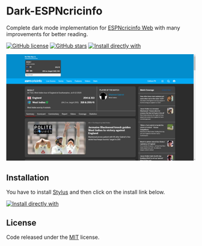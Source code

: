# Dark-ESPNcricinfo

Complete dark mode implementation for [ESPNcricinfo Web](https://www.espncricinfo.com/) with many improvements for better reading.

[![GitHub license](https://img.shields.io/badge/License-MIT-yellow?style=flat&label=License&maxAge=2592000)](https://github.com/faizananwerali/dark-espncricinfo/blob/master/LICENSE) [![GitHub stars](https://img.shields.io/github/stars/faizananwerali/dark-espncricinfo?style=flat&label=Stars&maxAge=2592000)](https://GitHub.com/faizananwerali/dark-espncricinfo/stargazers/) [![Install directly with](https://img.shields.io/badge/Install%20directly%20with-Stylus-116b59.svg?longCache=true&style=flat)](https://raw.githubusercontent.com/faizananwerali/dark-espncricinfo/master/es.user.styl)

![Dark ESPNcricinfo](https://raw.githubusercontent.com/faizananwerali/dark-espncricinfo/master/images/preview.png)

## Installation

You have to install [Stylus](https://add0n.com/stylus.html) and then click on the install link below.

[![Install directly with](https://img.shields.io/badge/Install%20directly%20with-Stylus-116b59.svg?longCache=true&style=flat)](https://raw.githubusercontent.com/faizananwerali/dark-espncricinfo/master/es.user.styl)

## License

Code released under the [MIT](https://github.com/vednoc/dark-whatsapp/blob/master/license) license.